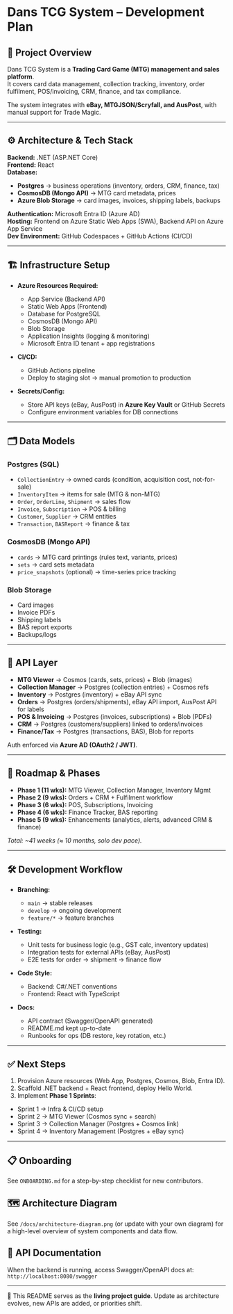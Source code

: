 # Dans TCG System – Development Plan

## 📌 Project Overview
Dans TCG System is a **Trading Card Game (MTG) management and sales platform**.  
It covers card data management, collection tracking, inventory, order fulfilment, POS/invoicing, CRM, finance, and tax compliance.  

The system integrates with **eBay, MTGJSON/Scryfall, and AusPost**, with manual support for Trade Magic.  

---

## ⚙️ Architecture & Tech Stack
**Backend:** .NET (ASP.NET Core)  
**Frontend:** React  
**Database:**  
- **Postgres** → business operations (inventory, orders, CRM, finance, tax)  
- **CosmosDB (Mongo API)** → MTG card metadata, prices  
- **Azure Blob Storage** → card images, invoices, shipping labels, backups  

**Authentication:** Microsoft Entra ID (Azure AD)  
**Hosting:** Frontend on Azure Static Web Apps (SWA), Backend API on Azure App Service  
**Dev Environment:** GitHub Codespaces + GitHub Actions (CI/CD)  

---

## 🏗️ Infrastructure Setup
- **Azure Resources Required:**  
  - App Service (Backend API)  
  - Static Web Apps (Frontend)  
  - Database for PostgreSQL  
  - CosmosDB (Mongo API)  
  - Blob Storage  
  - Application Insights (logging & monitoring)  
  - Microsoft Entra ID tenant + app registrations  

- **CI/CD:**  
  - GitHub Actions pipeline  
  - Deploy to staging slot → manual promotion to production  

- **Secrets/Config:**  
  - Store API keys (eBay, AusPost) in **Azure Key Vault** or GitHub Secrets  
  - Configure environment variables for DB connections  

---

## 🗂️ Data Models
### **Postgres (SQL)**  
- `CollectionEntry` → owned cards (condition, acquisition cost, not-for-sale)  
- `InventoryItem` → items for sale (MTG & non-MTG)  
- `Order`, `OrderLine`, `Shipment` → sales flow  
- `Invoice`, `Subscription` → POS & billing  
- `Customer`, `Supplier` → CRM entities  
- `Transaction`, `BASReport` → finance & tax  

### **CosmosDB (Mongo API)**  
- `cards` → MTG card printings (rules text, variants, prices)  
- `sets` → card sets metadata  
- `price_snapshots` (optional) → time-series price tracking  

### **Blob Storage**  
- Card images  
- Invoice PDFs  
- Shipping labels  
- BAS report exports  
- Backups/logs  

---

## 🔗 API Layer
- **MTG Viewer** → Cosmos (cards, sets, prices) + Blob (images)  
- **Collection Manager** → Postgres (collection entries) + Cosmos refs  
- **Inventory** → Postgres (inventory) + eBay API sync  
- **Orders** → Postgres (orders/shipments), eBay API import, AusPost API for labels  
- **POS & Invoicing** → Postgres (invoices, subscriptions) + Blob (PDFs)  
- **CRM** → Postgres (customers/suppliers) linked to orders/invoices  
- **Finance/Tax** → Postgres (transactions, BAS), Blob for reports  

Auth enforced via **Azure AD (OAuth2 / JWT)**.  

---

## 📅 Roadmap & Phases
- **Phase 1 (11 wks):** MTG Viewer, Collection Manager, Inventory Mgmt  
- **Phase 2 (9 wks):** Orders + CRM + Fulfilment workflow  
- **Phase 3 (6 wks):** POS, Subscriptions, Invoicing  
- **Phase 4 (6 wks):** Finance Tracker, BAS reporting  
- **Phase 5 (9 wks):** Enhancements (analytics, alerts, advanced CRM & finance)  

_Total: ~41 weeks (≈ 10 months, solo dev pace)._  

---

## 🛠️ Development Workflow
- **Branching:**  
  - `main` → stable releases  
  - `develop` → ongoing development  
  - `feature/*` → feature branches  

- **Testing:**  
  - Unit tests for business logic (e.g., GST calc, inventory updates)  
  - Integration tests for external APIs (eBay, AusPost)  
  - E2E tests for order → shipment → finance flow  

- **Code Style:**  
  - Backend: C#/.NET conventions  
  - Frontend: React with TypeScript  

- **Docs:**  
  - API contract (Swagger/OpenAPI generated)  
  - README.md kept up-to-date  
  - Runbooks for ops (DB restore, key rotation, etc.)  

---

## ✅ Next Steps
1. Provision Azure resources (Web App, Postgres, Cosmos, Blob, Entra ID).  
2. Scaffold .NET backend + React frontend, deploy Hello World.  
3. Implement **Phase 1 Sprints**:  
  - Sprint 1 → Infra & CI/CD setup  
  - Sprint 2 → MTG Viewer (Cosmos sync + search)  
  - Sprint 3 → Collection Manager (Postgres + Cosmos link)  
  - Sprint 4 → Inventory Management (Postgres + eBay sync)  

---

## 📋 Onboarding
See `ONBOARDING.md` for a step-by-step checklist for new contributors.

## 🗺️ Architecture Diagram
See `/docs/architecture-diagram.png` (or update with your own diagram) for a high-level overview of system components and data flow.

## 📖 API Documentation
When the backend is running, access Swagger/OpenAPI docs at:  
`http://localhost:8080/swagger`

---

📖 This README serves as the **living project guide**. Update as architecture evolves, new APIs are added, or priorities shift.
